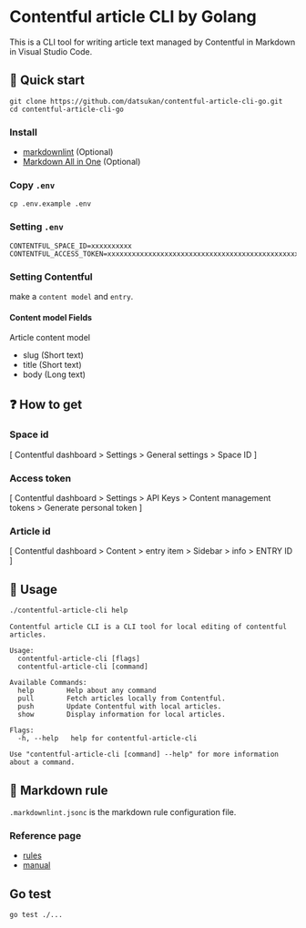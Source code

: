 # Contentful article CLI by Golang

This is a CLI tool for writing article text managed by Contentful in Markdown in Visual Studio Code.

## 🚀 Quick start

```
git clone https://github.com/datsukan/contentful-article-cli-go.git
cd contentful-article-cli-go
```

### Install

- [markdownlint](https://marketplace.visualstudio.com/items?itemName=DavidAnson.vscode-markdownlint) (Optional)
- [Markdown All in One](https://marketplace.visualstudio.com/items?itemName=yzhang.markdown-all-in-one) (Optional)

### Copy `.env`

```
cp .env.example .env
```

### Setting `.env`

```
CONTENTFUL_SPACE_ID=xxxxxxxxxx
CONTENTFUL_ACCESS_TOKEN=xxxxxxxxxxxxxxxxxxxxxxxxxxxxxxxxxxxxxxxxxxxxxxxxxxx
```

### Setting Contentful

make a `content model` and `entry`.

#### Content model Fields

Article content model

- slug (Short text)
- title (Short text)
- body (Long text)

## ❓ How to get

### Space id

[ Contentful dashboard > Settings > General settings > Space ID ]

### Access token

[ Contentful dashboard > Settings > API Keys > Content management tokens > Generate personal token ]

### Article id

[ Contentful dashboard > Content > entry item > Sidebar > info > ENTRY ID ]

## 🧐 Usage

```sh
./contentful-article-cli help
```

```
Contentful article CLI is a CLI tool for local editing of contentful articles.

Usage:
  contentful-article-cli [flags]
  contentful-article-cli [command]

Available Commands:
  help        Help about any command
  pull        Fetch articles locally from Contentful.
  push        Update Contentful with local articles.
  show        Display information for local articles.

Flags:
  -h, --help   help for contentful-article-cli

Use "contentful-article-cli [command] --help" for more information about a command.
```

## 📝 Markdown rule

`.markdownlint.jsonc` is the markdown rule configuration file.

### Reference page

- [rules](https://github.com/DavidAnson/markdownlint/blob/main/doc/Rules.md)
- [manual](https://marketplace.visualstudio.com/items?itemName=DavidAnson.vscode-markdownlint#configure)


## Go test

```sh
go test ./...
```
